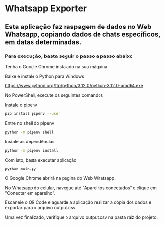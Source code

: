 # Whatsapp Exporter

## Esta aplicação faz raspagem de dados no Web Whatsapp, copiando dados de chats específicos, em datas determinadas.

### Para execução, basta seguir o passo a passo abaixo

Tenha o Google Chrome instalado na sua máquina

Baixe e instale o Python para Windows 

https://www.python.org/ftp/python/3.12.0/python-3.12.0-amd64.exe

No PowerShell, execute os seguintes comandos

Instale o pipenv

```bash
pip install pipenv --user
```

Entre no shell do pipenv

```bash
python -m pipenv shell
```

Instale as dependências

```bash
python -m pipenv install
```

Com isto, basta executar aplicação

```bash
python main.py
```

O Google Chrome abrirá na página do Web Whatsapp. 

No Whatsapp do celular, navegue até "Aparelhos conectados"  e clique em "Conectar em aparelho". 

Escaneie o QR Code e aguarde a aplicação realizar a cópia dos dados e exportar para o arquivo output.csv.

Uma vez finalizado, verifique o arquivo output.csv na pasta raiz do projeto.
